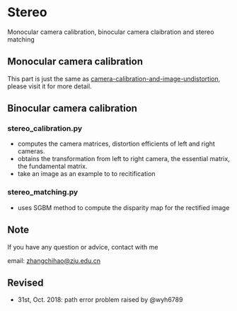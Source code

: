 # Stereo
Monocular camera calibration, binocular camera claibration and stereo matching

## Monocular camera calibration

This part is just the same as [camera-calibration-and-image-undistortion](https://github.com/ChihaoZhang/camera-calibration-and-image-undistortion), please visit it for more detail.

## Binocular camera calibration

### stereo_calibration.py
- computes the camera matrices, distortion efficients of left and right cameras.
- obtains the transformation from left to right camera, the essential matrix, the fundamental matrix.
- take an image as an example to to recitification

### stereo_matching.py
- uses SGBM method to compute the disparity map for the rectified image

## Note
If you have any question or advice, contact with me

email: zhangchihao@zju.edu.cn

## Revised
- 31st, Oct. 2018: path error problem raised by @wyh6789
